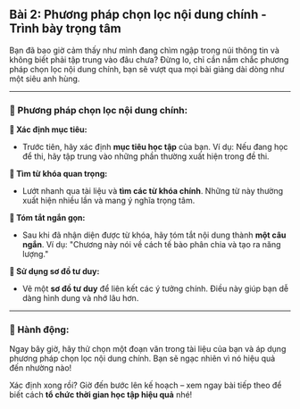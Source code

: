 ## Bài 2: Phương pháp chọn lọc nội dung chính - Trình bày trọng tâm

Bạn đã bao giờ cảm thấy như mình đang chìm ngập trong núi thông tin và không biết phải tập trung vào đâu chưa? Đừng lo, chỉ cần nắm chắc phương pháp chọn lọc nội dung chính, bạn sẽ vượt qua mọi bài giảng dài dòng như một siêu anh hùng.

---

### 📌 Phương pháp chọn lọc nội dung chính:

**🔹 Xác định mục tiêu:**
- Trước tiên, hãy xác định **mục tiêu học tập** của bạn. Ví dụ: Nếu đang học để thi, hãy tập trung vào những phần thường xuất hiện trong đề thi.

**🔹 Tìm từ khóa quan trọng:**
- Lướt nhanh qua tài liệu và **tìm các từ khóa chính**. Những từ này thường xuất hiện nhiều lần và mang ý nghĩa trọng tâm.

**🔹 Tóm tắt ngắn gọn:**
- Sau khi đã nhận diện được từ khóa, hãy tóm tắt nội dung thành **một câu ngắn**. Ví dụ: "Chương này nói về cách tế bào phân chia và tạo ra năng lượng."

**🔹 Sử dụng sơ đồ tư duy:**
- Vẽ một **sơ đồ tư duy** để liên kết các ý tưởng chính. Điều này giúp bạn dễ dàng hình dung và nhớ lâu hơn.

---

### 🚀 Hành động:

Ngay bây giờ, hãy thử chọn một đoạn văn trong tài liệu của bạn và áp dụng phương pháp chọn lọc nội dung chính. Bạn sẽ ngạc nhiên vì nó hiệu quả đến nhường nào!

Xác định xong rồi? Giờ đến bước lên kế hoạch – xem ngay bài tiếp theo để biết cách **tổ chức thời gian học tập hiệu quả** nhé!